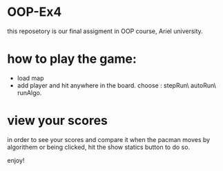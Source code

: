 # OOP-Ex4

this reposetory is our final assigment in OOP course, Ariel university.
# how to play the game:
* load map
* add player and hit anywhere in the board.
choose : stepRun\ autoRun\ runAlgo.

# view your scores
in order to see your scores and compare it when the pacman moves by algorithem or being clicked,
hit the show statics button to do so. 


enjoy!


